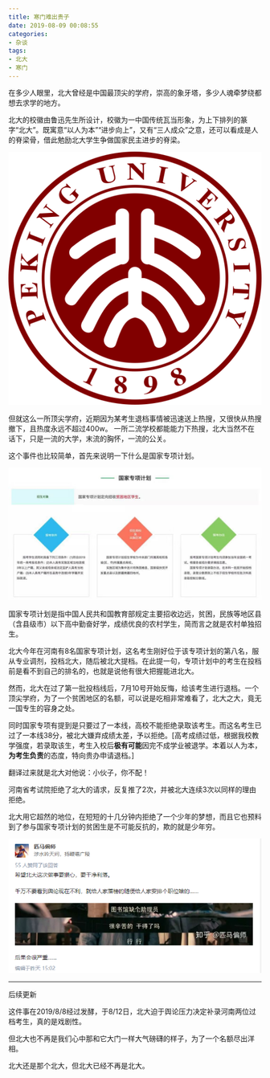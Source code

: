 ```yaml
---
title: 寒门难出贵子
date: 2019-08-09 00:08:55
categories:
- 杂谈
tags:
- 北大
- 寒门
---
```





在多少人眼里，北大曾经是中国最顶尖的学府，崇高的象牙塔，多少人魂牵梦绕都想去求学的地方。

北大的校徽由鲁迅先生所设计，校徽为一中国传统瓦当形象，为上下排列的篆字“北大”。既寓意“以人为本”“进步向上”，又有“三人成众”之意，还可以看成是人的脊梁骨，借此勉励北大学生争做国家民主进步的脊梁。

![](寒门难出贵子/1.png)

但就这么一所顶尖学府，近期因为某考生退档事情被迅速送上热搜，又很快从热搜撤下，且热度永远不超过400w。
一所二流学校都能能力下热搜，北大当然不在话下，只是一流的大学，末流的胸怀，一流的公关。

这个事件也比较简单，首先来说明一下什么是国家专项计划。

![](寒门难出贵子/2.jpg)

国家专项计划是指中国人民共和国教育部规定主要招收边远，贫困，民族等地区县（含县级市）以下高中勤奋好学，成绩优良的农村学生，简而言之就是农村单独招生。

北大今年在河南有8名国家专项计划，这名考生刚好位于该专项计划的第八名，服从专业调剂，投档北大，随后被北大提档。在此提一句，专项计划中的考生在投档前是看不到自己的排名的，也就是说他有很大把握能进北大。

然而，北大在过了第一批投档线后，7月10号开始反悔，给该考生进行退档。一个顶尖学府，为了一个贫困地区的名额，可以说是吃相非常难看了，北大之大，竟无一国专生的容身之处。

同时国家专项有提到是只要过了一本线，高校不能拒绝录取该考生。而这名考生已过了一本线38分，被北大嫌弃成绩太差，予以拒绝。[高考成绩过低，根据我校教学强度，若录取该生，考生入校后**极有可能**因完不成学业被退学。本着以人为本，**为考生负责**的态度，特向贵办申请退档。]

翻译过来就是北大对他说：小伙子，你不配！

河南省考试院拒绝了北大的请求，反复推了2次，并被北大连续3次以同样的理由拒绝。

北大用它超然的地位，在短短的十几分钟内拒绝了一个少年的梦想，而且它也预料到了参与国家专项计划的贫困生是不可能反抗的，欺的就是少年穷。


![](寒门难出贵子/3.png)

------------------------------------------------------------
后续更新

这件事在2019/8/8经过发酵，于8/12日，北大迫于舆论压力决定补录河南两位过档考生，真的是戏剧性。

但北大也不再是我们心中那和它大门一样大气磅礴的样子，为了一个名额尽出洋相。

北大还是那个北大，但北大已经不再是北大。
